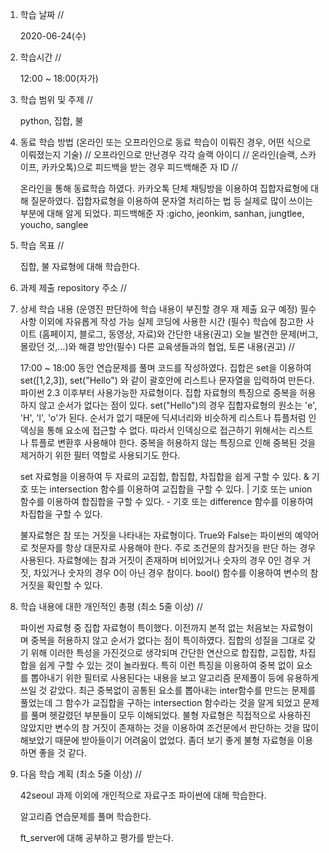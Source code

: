 1. 학습 날짜 // 

    2020-06-24(수)
 
2. 학습시간 // 

    12:00 ~ 18:00(자가)

3. 학습 범위 및 주제 // 
    
    python, 집합, 불

4. 동료 학습 방법 (온라인 또는 오프라인으로 동료 학습이 이뤄진 경우, 어떤 식으로 이뤄졌는지 기술) // 오프라인으로 만난경우 각각 슬랙 아이디 // 온라인(슬랙, 스카이프, 카카오톡)으로 피드백을 받는 경우 피드백해준 자 ID // 

    온라인을 통해 동료학습 하였다. 카카오톡 단체 채팅방을 이용하여 집합자료형에 대해 질문하였다. 집합자료형을 이용하여 문자열 처리하는 법 등 실제로 많이 쓰이는 부분에 대해 알게 되었다. 피드백해준 자 :gicho, jeonkim, sanhan, jungtlee, youcho, sanglee

5. 학습 목표 //

    집합, 불 자료형에 대해 학습한다.
    
6. 과제 제출 repository 주소 // 
    
    
    
7. 상세 학습 내용 (운영진 판단하에 학습 내용이 부진할 경우 재 제출 요구 예정) 필수사항 이외에 자유롭게 작성 가능 실제 코딩에 사용한 시간 (필수) 학습에 참고한 사이트 (홈페이지, 블로그, 동영상, 자료)와 간단한 내용(권고) 오늘 발견한 문제(버그, 몰랐던 것,...)와 해결 방안(필수) 다른 교육생들과의 협업, 토론 내용(권고) //
    
    17:00 ~ 18:00 동안 연습문제를 풀며 코드를 작성하였다.
    집합은 set을 이용하여 set([1,2,3]), set("Hello") 와 같이 괄호안에 리스트나 문자열을 입력하여 만든다. 파이썬 2.3 이후부터 사용가능한 자료형이다. 집합 자료형의 특징으로 중복을 허용하지 않고 순서가 없다는 점이 있다. set("Hello")의 경우 집합자료형의 원소는 'e', 'H', 'l', 'o'가 된다. 순서가 없기 때문에 딕셔너리와 비슷하게 리스트나 튜플처럼 인덱싱을 통해 요소에 접근할 수 없다. 따라서 인덱싱으로 접근하기 위해서는 리스트나 튜플로 변환후 사용해야 한다. 중복을 허용하지 않는 특징으로 인해 중복된 것을 제거하기 위한 필터 역할로 사용되기도 한다.
    
    set 자료형을 이용하여 두 자료의 교집합, 합집합, 차집합을 쉽게 구할 수 있다. & 기호 또는 intersection 함수를 이용하여 교집합을 구할 수 있다. | 기호 또는 union 함수를 이용하여 합집합을 구할 수 있다. - 기호 또는 difference 함수를 이용하여 차집합을 구할 수 있다.
    
    불자료형은 참 또는 거짓을 나타내는 자료형이다. True와 False는 파이썬의 예약어로 첫문자를 항상 대문자로 사용해야 한다. 주로 조건문의 참거짓을 판단 하는 경우 사용된다. 자료형에는 참과 거짓이 존재하며 비어있거나 숫자의 경우 0인 경우 거짓, 차있거나 숫자의 경우 0이 아닌 경우 참이다. bool() 함수를 이용하여 변수의 참거짓을 확인할 수 있다. 
    
8. 학습 내용에 대한 개인적인 총평 (최소 5줄 이상) //

    파이썬 자료형 중 집합 자료형이 특이했다. 이전까지 본적 없는 처음보는 자료형이며 중복을 허용하지 않고 순서가 없다는 점이 특이하였다. 집합의 성질을 그대로 갖기 위해 이러한 특성을 가진것으로 생각되며 간단한 연산으로 합집합, 교집합, 차집합을 쉽게 구할 수 있는 것이 놀라웠다. 특히 이런 특징을 이용하여 중복 없이 요소를 뽑아내기 위한 필터로 사용된다는 내용을 보고 알고리즘 문제풀이 등에 유용하게 쓰일 것 같았다. 최근 중복없이 공통된 요소를 뽑아내는 inter함수를 만드는 문제를 풀었는데 그 함수가 교집합을 구하는 intersection 함수라는 것을 알게 되었고 문제를 풀며 헷갈렸던 부분들이 모두 이해되었다. 불형 자료형은 직접적으로 사용하진 않았지만 변수의 참 거짓이 존재하는 것을 이용하여 조건문에서 판단하는 것을 많이 해보았기 때문에 받아들이기 어려움이 없었다. 좀더 보기 좋게 불형 자료형을 이용하면 좋을 것 같다.   
    
9. 다음 학습 계획 (최소 5줄 이상) // 
    
    42seoul 과제 이외에 개인적으로 자료구조 파이썬에 대해 학습한다.
    
    알고리즘 연습문제를 풀며 학습한다.
    
    ft_server에 대해 공부하고 평가를 받는다.